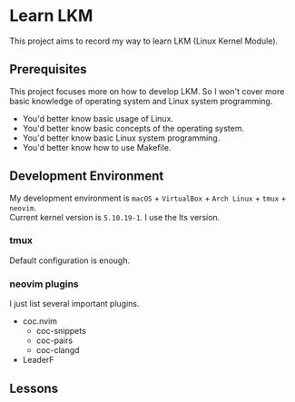 # Learn LKM
This project aims to record my way to learn LKM (Linux Kernel Module).

## Prerequisites
This project focuses more on how to develop LKM. So I won't cover more basic knowledge of operating system and Linux system programming.
* You'd better know basic usage of Linux.
* You'd better know basic concepts of the operating system.
* You'd better know basic Linux system programming.
* You'd better know how to use Makefile.

## Development Environment
My development environment is `macOS` + `VirtualBox` + `Arch Linux` + `tmux` + `neovim`.  
Current kernel version is `5.10.19-1`. I use the lts version.
### tmux
Default configuration is enough.
### neovim plugins
I just list several important plugins.
* coc.nvim
  - coc-snippets
  - coc-pairs
  - coc-clangd
* LeaderF

## Lessons
